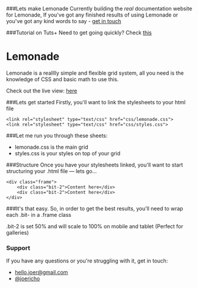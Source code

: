 ###Lets make Lemonade
Currently building the *real* documentation website for Lemonade, If you've got any finished results of using Lemonade or you've got any kind words to say - [get in touch](http://twitter.com/joericho)

###Tutorial on Tuts+
Need to get going quickly? Check [this](http://webdesign.tutsplus.com/tutorials/htmlcss-tutorials/build-a-freshly-squeezed-responsive-grid-system)

Lemonade
====
Lemonade is a realllly simple and flexible grid system, all you need is the knowledge of CSS and basic math to use this.

Check out the live view: [here](http://lemonade.im)

###Lets get started
Firstly, you'll want to link the stylesheets to your html file

```
<link rel="stylesheet" type="text/css" href="css/lemonade.css">
<link rel="stylesheet" type="text/css" href="css/styles.css">
```
###Let me run you through these sheets:
- lemonade.css is the main grid
- styles.css is your styles on top of your grid

###Structure
Once you have your stylesheets linked, you'll want to start structuring your
.html file — lets go...

```
<div class="frame">
	<div class="bit-2">Content here</div>
	<div class="bit-2">Content here</div>
</div>
```
###It's that easy.
So, in order to get the best results, you'll need to wrap each .bit- in a .frame class

.bit-2 is set 50% and will scale to 100% on mobile and tablet (Perfect for galleries)

### Support
If you have any questions or you're struggling with it, get in touch:
- [hello.joer@gmail.com](mailto:hello.joer@gmail.com)
- [@joericho](http://twitter.com/joericho)
